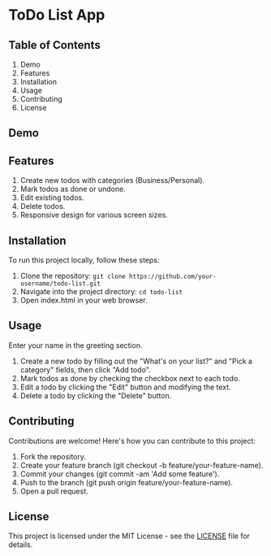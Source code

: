 #  ToDo List App

## Table of Contents

1. Demo
2. Features
3. Installation
4. Usage
5. Contributing
6. License

## Demo

## Features
1. Create new todos with categories (Business/Personal).
2. Mark todos as done or undone.
3. Edit existing todos.
4. Delete todos.
5. Responsive design for various screen sizes.

## Installation
   
To run this project locally, follow these steps:

1. Clone the repository:
   `git clone https://github.com/your-username/todo-list.git `
2. Navigate into the project directory:
   `cd todo-list`
3. Open index.html in your web browser.
## Usage
Enter your name in the greeting section.
1. Create a new todo by filling out the "What's on your list?" and "Pick a category" fields, then click "Add todo".
2. Mark todos as done by checking the checkbox next to each todo.
3. Edit a todo by clicking the "Edit" button and modifying the text.
4. Delete a todo by clicking the "Delete" button.

## Contributing
Contributions are welcome! Here's how you can contribute to this project:

1. Fork the repository.
2. Create your feature branch (git checkout -b feature/your-feature-name).
3. Commit your changes (git commit -am 'Add some feature').
4. Push to the branch (git push origin feature/your-feature-name).
5. Open a pull request.

## License
This project is licensed under the MIT License - see the [LICENSE](LICENSE) file for details.
